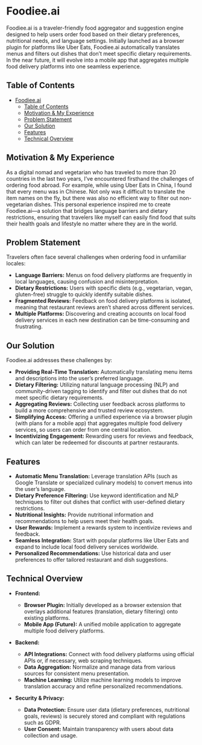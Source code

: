 # Foodiee.ai

Foodiee.ai is a traveler-friendly food aggregator and suggestion engine designed to help users order food based on their dietary preferences, nutritional needs, and language settings. Initially launched as a browser plugin for platforms like Uber Eats, Foodiee.ai automatically translates menus and filters out dishes that don’t meet specific dietary requirements. In the near future, it will evolve into a mobile app that aggregates multiple food delivery platforms into one seamless experience.

## Table of Contents

- [Foodiee.ai](#foodieeai)
  - [Table of Contents](#table-of-contents)
  - [Motivation \& My Experience](#motivation--my-experience)
  - [Problem Statement](#problem-statement)
  - [Our Solution](#our-solution)
  - [Features](#features)
  - [Technical Overview](#technical-overview)

## Motivation & My Experience

As a digital nomad and vegetarian who has traveled to more than 20 countries in the last two years, I’ve encountered firsthand the challenges of ordering food abroad. For example, while using Uber Eats in China, I found that every menu was in Chinese. Not only was it difficult to translate the item names on the fly, but there was also no efficient way to filter out non-vegetarian dishes. This personal experience inspired me to create Foodiee.ai—a solution that bridges language barriers and dietary restrictions, ensuring that travelers like myself can easily find food that suits their health goals and lifestyle no matter where they are in the world.

## Problem Statement

Travelers often face several challenges when ordering food in unfamiliar locales:

- **Language Barriers:** Menus on food delivery platforms are frequently in local languages, causing confusion and misinterpretation.
- **Dietary Restrictions:** Users with specific diets (e.g., vegetarian, vegan, gluten-free) struggle to quickly identify suitable dishes.
- **Fragmented Reviews:** Feedback on food delivery platforms is isolated, meaning that restaurant reviews aren’t shared across different services.
- **Multiple Platforms:** Discovering and creating accounts on local food delivery services in each new destination can be time-consuming and frustrating.

## Our Solution

Foodiee.ai addresses these challenges by:

- **Providing Real-Time Translation:** Automatically translating menu items and descriptions into the user’s preferred language.
- **Dietary Filtering:** Utilizing natural language processing (NLP) and community-driven tagging to identify and filter out dishes that do not meet specific dietary requirements.
- **Aggregating Reviews:** Collecting user feedback across platforms to build a more comprehensive and trusted review ecosystem.
- **Simplifying Access:** Offering a unified experience via a browser plugin (with plans for a mobile app) that aggregates multiple food delivery services, so users can order from one central location.
- **Incentivizing Engagement:** Rewarding users for reviews and feedback, which can later be redeemed for discounts at partner restaurants.

## Features

- **Automatic Menu Translation:** Leverage translation APIs (such as Google Translate or specialized culinary models) to convert menus into the user’s language.
- **Dietary Preference Filtering:** Use keyword identification and NLP techniques to filter out dishes that conflict with user-defined dietary restrictions.
- **Nutritional Insights:** Provide nutritional information and recommendations to help users meet their health goals.
- **User Rewards:** Implement a rewards system to incentivize reviews and feedback.
- **Seamless Integration:** Start with popular platforms like Uber Eats and expand to include local food delivery services worldwide.
- **Personalized Recommendations:** Use historical data and user preferences to offer tailored restaurant and dish suggestions.

## Technical Overview

- **Frontend:**  
  - **Browser Plugin:** Initially developed as a browser extension that overlays additional features (translation, dietary filtering) onto existing platforms.
  - **Mobile App (Future):** A unified mobile application to aggregate multiple food delivery platforms.

- **Backend:**  
  - **API Integrations:** Connect with food delivery platforms using official APIs or, if necessary, web scraping techniques.
  - **Data Aggregation:** Normalize and manage data from various sources for consistent menu presentation.
  - **Machine Learning:** Utilize machine learning models to improve translation accuracy and refine personalized recommendations.

- **Security & Privacy:**  
  - **Data Protection:** Ensure user data (dietary preferences, nutritional goals, reviews) is securely stored and compliant with regulations such as GDPR.
  - **User Consent:** Maintain transparency with users about data collection and usage.

